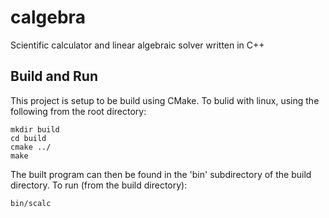 calgebra
========
Scientific calculator and linear algebraic solver written in C++

Build and Run
-------------
This project is setup to be build using CMake. To bulid with linux, using the
following from the root directory:

    mkdir build
    cd build
    cmake ../
    make

The built program can then be found in the 'bin' subdirectory of the build
directory. To run (from the build directory):

    bin/scalc

